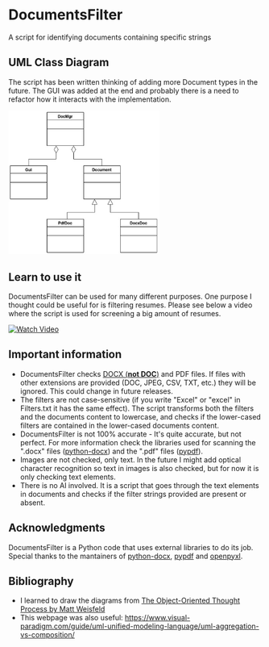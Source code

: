 # DocumentsFilter

A script for identifying documents containing specific strings

## UML Class Diagram

The script has been written thinking of adding more Document types in the future. The GUI was added at the end and probably there is a need to refactor how it interacts with the implementation.

<img src="./media/diagram.jpg" width="300" />


## Learn to use it

DocumentsFilter can be used for many different purposes. One purpose I thought could be useful for is filtering resumes. Please see below a video where the script is used for screening a big amount of resumes.

[![Watch Video](https://img.youtube.com/vi/h8_KjkikC6U/0.jpg)](https://www.youtube.com/watch?v=h8_KjkikC6U)

## Important information
- DocumentsFilter checks [DOCX (**not DOC**)](https://www.howtogeek.com/304622/WHAT-IS-A-.DOCX-FILE-AND-HOW-IS-IT-DIFFERENT-FROM-A-.DOC-FILE-IN-MICROSOFT-WORD/) and PDF files. If files with other extensions are provided (DOC, JPEG, CSV, TXT, etc.) they will be ignored. This could change in future releases.
- The filters are not case-sensitive (if you write "Excel" or "excel" in Filters.txt it has the same effect). The script transforms both the filters and the documents content to lowercase, and checks if the  lower-cased filters are contained in the lower-cased documents content.
- DocumentsFilter is not 100% accurate - It's quite accurate, but not perfect. For more information check the libraries used for scanning the ".docx" files ([python-docx](https://github.com/python-openxml/python-docx)) and the ".pdf" files ([pypdf](https://github.com/py-pdf/pypdf)).
- Images are not checked, only text. In the future I might add optical character recognition so text in images is also checked, but for now it is only checking text elements.
- There is no AI involved. It is a script that goes through the text elements in documents and checks if the filter strings provided are present or absent. 

## Acknowledgments
DocumentsFilter is a Python code that uses external libraries to do its job. Special thanks to the mantainers of  [python-docx](https://github.com/python-openxml/python-docx), [pypdf](https://github.com/py-pdf/pypdf) and [openpyxl](https://foss.heptapod.net/openpyxl/openpyxl).

## Bibliography
- I learned to draw the diagrams from [The Object-Oriented Thought Process by Matt Weisfeld](https://www.google.com.au/books/edition/The_Object_Oriented_Thought_Process/pxK0hSuDyX0C?hl=en&gbpv=1&dq=The+Object-Oriented+Thought+Process&printsec=frontcover)
- This webpage was also useful: https://www.visual-paradigm.com/guide/uml-unified-modeling-language/uml-aggregation-vs-composition/
